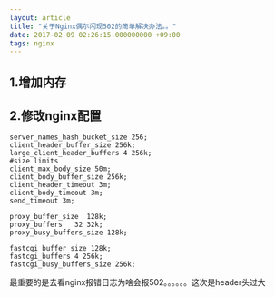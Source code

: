 ```yaml
---
layout: article
title: "关于Nginx偶尔闪现502的简单解决办法。。"
date: 2017-02-09 02:26:15.000000000 +09:00
tags: nginx
---
```


## 1.增加内存
## 2.修改nginx配置

```
server_names_hash_bucket_size 256;
client_header_buffer_size 256k;
large_client_header_buffers 4 256k;
#size limits
client_max_body_size 50m;
client_body_buffer_size 256k;
client_header_timeout 3m;
client_body_timeout 3m;
send_timeout 3m;

proxy_buffer_size  128k;
proxy_buffers   32 32k;
proxy_busy_buffers_size 128k;

fastcgi_buffer_size 128k;
fastcgi_buffers 4 256k;
fastcgi_busy_buffers_size 256k;
```

最重要的是去看nginx报错日志为啥会报502。。。。。。这次是header头过大

